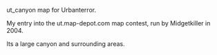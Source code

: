 ut_canyon map for Urbanterror. 

My entry into the ut.map-depot.com map contest, run by Midgetkiller in 2004.

Its a large canyon and surrounding areas.
